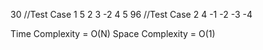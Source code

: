 30 //Test Case 1  5 2 3 -2 4 5
96 //Test Case 2  4 -1 -2 -3 -4

Time Complexity = O(N)
Space Complexity = O(1)
